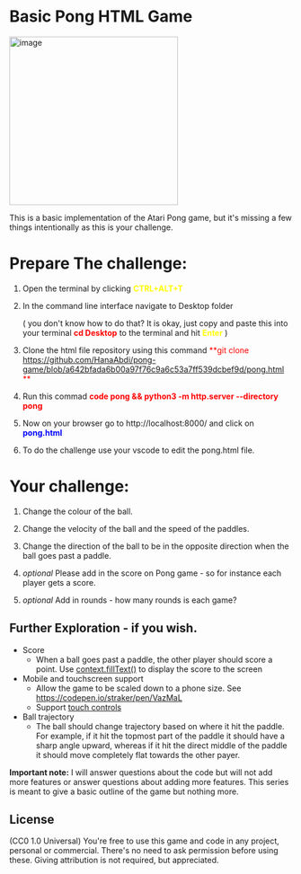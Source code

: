 # Basic Pong HTML Game


<img width="300" alt="image" src="https://user-images.githubusercontent.com/2433219/94984423-03b57400-0509-11eb-91b0-974280cec0a2.png">



This is a basic implementation of the Atari Pong game, but it's missing a few things intentionally as this is your challenge.

#  Prepare The challenge:

1) Open the terminal by clicking  <span style="color:yellow">**CTRL+ALT+T**</span>

2) In the command line interface navigate to Desktop folder 

    ( you don't know how to do that? It is okay, just copy and paste this into your terminal <span style="color:red">**cd Desktop**</span> to the terminal and hit <span style="color:yellow">**Enter**</span> )
3) Clone the html file repository using this command <span style="color:red">**git clone  https://github.com/HanaAbdi/pong-game/blob/a642bfada6b00a97f76c9a6c53a7ff539dcbef9d/pong.html **</span>

4) Run this commad <span style="color:red">**code pong && python3 -m http.server --directory pong**</span>

5) Now on your browser go to http://localhost:8000/ and click on <span style="color:blue">**pong.html**</span>

6) To do the challenge use your vscode to edit the pong.html file.


#  Your challenge: 

1) Change the colour of the ball.

2) Change the velocity of the ball and the speed of the paddles.

3) Change the direction of the ball to be in the opposite direction when the ball goes past a paddle.

4) *optional* Please add in the score on Pong game - so for instance each player gets a score. 

5) *optional* Add in rounds - how many rounds is each game?


## Further Exploration - if you wish.

- Score
  - When a ball goes past a paddle, the other player should score a point. Use [context.fillText()](https://developer.mozilla.org/en-US/docs/Web/API/CanvasRenderingContext2D/fillText) to display the score to the screen
- Mobile and touchscreen support
  - Allow the game to be scaled down to a phone size. See https://codepen.io/straker/pen/VazMaL
  - Support [touch controls](https://developer.mozilla.org/en-US/docs/Web/API/Touch_events)
- Ball trajectory
  - The ball should change trajectory based on where it hit the paddle. For example, if it hit the topmost part of the paddle it should have a sharp angle upward, whereas if it hit the direct middle of the paddle it should move completely flat towards the other payer.
  
**Important note:** I will answer questions about the code but will not add more features or answer questions about adding more features. This series is meant to give a basic outline of the game but nothing more.
  
## License

(CC0 1.0 Universal) You're free to use this game and code in any project, personal or commercial. There's no need to ask permission before using these. Giving attribution is not required, but appreciated.

